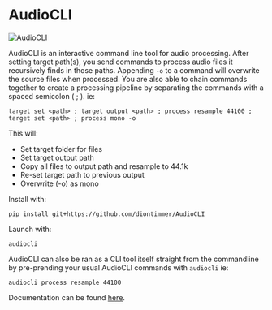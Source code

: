 # AudioCLI

![AudioCLI](https://www.dropbox.com/s/0yjfnabmh8pbjg1/audiocli.png?raw=1)

AudioCLI is an interactive command line tool for audio processing.
After setting target path(s), you send commands to process audio files it recursively finds in those paths.
Appending ```-o``` to a command will overwrite the source files when processed.
You are also able to chain commands together to create a processing pipeline by separating the commands with a spaced semicolon ( ; ).
ie: 
```shell
target set <path> ; target output <path> ; process resample 44100 ; target set <path> ; process mono -o
```
This will:
- Set target folder for files
- Set target output path
- Copy all files to output path and resample to 44.1k
- Re-set target path to previous output
- Overwrite (-o) as mono

Install with:
```shell
pip install git+https://github.com/diontimmer/AudioCLI
```
Launch with:
```shell
audiocli
```

AudioCLI can also be ran as a CLI tool itself straight from the commandline by pre-prending your usual AudioCLI commands with ```audiocli``` ie:
```shell
audiocli process resample 44100
```

Documentation can be found [here](https://diontimmer.github.io/AudioCLI/).
